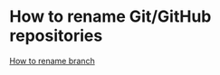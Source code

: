 # How to rename Git/GitHub repositories

[How to rename branch](https://multiplestates.wordpress.com/2015/02/05/rename-a-local-and-remote-branch-in-git/)
